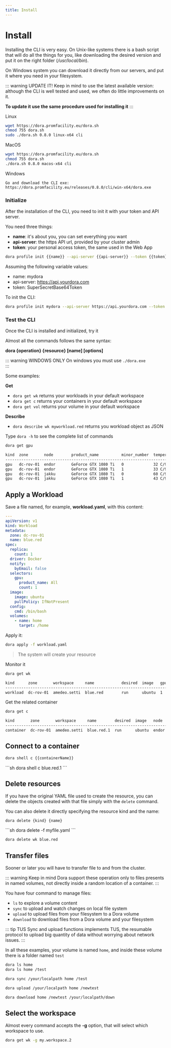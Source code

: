 ```yaml
---
title: Install 
---
```


<Block>

# Install

Installing the CLI is very easy.
On Unix-like systems there is a bash script that will do all the things
for you, like downloading the desired version and put it on the right
folder (*/usr/local/bin*). 

On Windows system you can download it directly from our servers,
and put it where you need in your filesystem. 

::: warning UPDATE IT!
Keep in mind to use the latest available version: although the CLI 
is well tested and used, we often do little improvements on it.

**To update it use the same procedure used for installing it**
:::

<Example>

Linux

```sh
wget https://dora.promfacility.eu/dora.sh
chmod 755 dora.sh
sudo ./dora.sh 0.8.0 linux-x64 cli
```

MacOS

```sh
wget https://dora.promfacility.eu/dora.sh
chmod 755 dora.sh
./dora.sh 0.8.0 macos-x64 cli
```

Windows

```
Go and download the CLI exe:
https://dora.promfacility.eu/releases/0.8.0/cli/win-x64/dora.exe
```

</Example>

</Block>

<Block>

### Initialize

After the installation of the CLI, you need to init it with your token and API server.

You need three things:

- **name**: it's about you, you can set everything you want
- **api-server**: the https API url, provided by your cluster admin
- **token**: your personal access token, the same used in the Web App


```sh
dora profile init {{name}} --api-server {{api-server}} --token {{token}} 
```

<Example>

Assuming the following variable values:

- name: mydora
- api-server: https://api.yourdora.com
- token: SuperSecretBase64Token

To init the CLI:

```sh
dora profile init mydora --api-server https://api.yourdora.com --token SuperSecretBase64Token
```


</Example>

</Block>

<Block>

### Test the CLI

Once the CLI is installed and initialized, try it

Almost all the commands follows the same syntax:

**dora {operation} {resource} [name] [options]**


::: warning WINDOWS ONLY
On windows you must use `./dora.exe`  
:::


Some examples:

**Get**

- `dora get wk` returns your workloads in your default workspace
- `dora get c` returns your containers in your default workspace
- `dora get vol` returns your volume in your default workspace

**Describe**

- `dora describe wk myworkload.red` returns you workload object as JSON


Type `dora -h` to see the complete list of commands


<Example>

```sh
dora get gpu
```

```sh
kind  zone       node        product_name          minor_number  temperature  power              memory               booked  allowed
-------------------------------------------------------------------------------------------------------------------------------------
gpu   dc-rov-01  endor       GeForce GTX 1080 Ti   0             32 C/96 C    8.36 W/250.00 W    102 MiB/11175 MiB    false   true   
gpu   dc-rov-01  endor       GeForce GTX 1080 Ti   1             33 C/96 C    9.33 W/250.00 W    6 MiB/11178 MiB      false   true   
gpu   dc-rov-01  jakku       GeForce GTX 1080 Ti   0             60 C/96 C    74.16 W/250.00 W   4471 MiB/11169 MiB   true    true   
gpu   dc-rov-01  jakku       GeForce GTX 1080 Ti   1             43 C/96 C    10.12 W/250.00 W   2 MiB/11178 MiB      false   true   
```




</Example>

</Block>

<Block>

## Apply a Workload

Save a file named, for example, **workload.yaml**, with this content:

```yaml
---
apiVersion: v1
kind: Workload
metadata:
  zone: dc-rov-01
  name: blue.red
spec:
  replica:
    count: 1
  driver: Docker
  notify:
    byEmail: false
  selectors:
    gpu:
      product_name: All
      count: 1
  image: 
    image: ubuntu
    pullPolicy: IfNotPresent
  config: 
    cmd: /bin/bash
  volumes:
    - name: home
      target: /home
```


<Example>

Apply it:

```sh
dora apply -f workload.yaml
```

> The system will create your resource


Monitor it

```sh
dora get wk
```

```sh
kind      zone       workspace     name            desired  image   gpu  replica  eta
------------------------------------------------------------------------------------
workload  dc-rov-01  amedeo.setti  blue.red        run      ubuntu  1    1/1      1m 
```


Get the related container

```sh
dora get c
```

```sh
kind       zone       workspace     name        desired  image   node   status   eta  reason
--------------------------------------------------------------------------------------------
container  dc-rov-01  amedeo.setti  blue.red.1  run      ubuntu  endor  running  10s  null  
```

</Example>

</Block>

<Block>

## Connect to a container

```sh
dora shell c {{containerName}}
```

<Example>
```sh
dora shell c blue.red.1
```
</Example>

</Block>


<Block>

## Delete resources

If you have the original YAML file used to create the resource,
you can delete the objects created with that file simply with the  `delete`
command.

You can also delete it directly specifying the resource kind
and the name:

`dora delete {kind} {name}`

<Example>
```sh
dora delete -f myfile.yaml
```

```sh
dora delete wk blue.red
```

</Example>

</Block>


<Block>

## Transfer files

Sooner or later you will have to transfer file to and from the cluster.

::: warning Keep in mind
Dora support these operation only to files presents in named volumes,
not directly inside a random location of a container.
:::

You have four command to manage files:

- `ls` to explore a volume content
- `sync` to upload and watch changes on local file system 
- `upload` to upload files from your filesystem to a Dora volume
- `download` to download files from a Dora volume and your filesystem

::: tip TUS
Sync and upload functions implements TUS, the resumable protocol
to upload big quantity of data without worrying about network
issues. 
:::

<Example>

In all these examples, your volume is named `home`,
and inside these volume there is a folder named `test`

```sh
dora ls home
dora ls home /test
```

```sh
dora sync /your/localpath home /test
```

```sh
dora upload /your/localpath home /newtest
```

```sh
dora download home /newtest /your/localpath/down
```

</Example>

</Block>


<Block>

## Select the workspace


Almost every command accepts the **-g** option, that will select which workspace 
to use.

<Example>

```sh
dora get wk -g my.workspace.2
```
</Example>

</Block>



